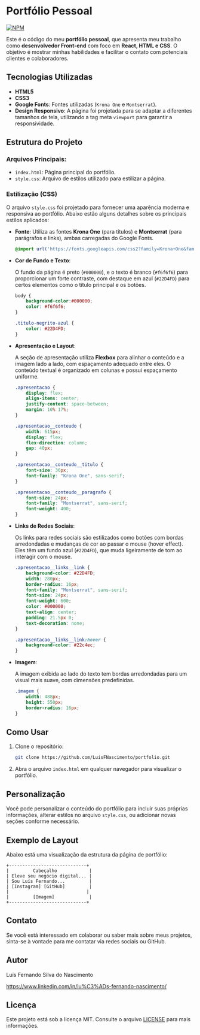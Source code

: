 # Portfólio Pessoal

[![NPM](https://img.shields.io/npm/l/react)](https://github.com/LuisFNascimento/tabela-fipe/blob/main/LICENSE)

Este é o código do meu **portfólio pessoal**, que apresenta meu trabalho como **desenvolvedor Front-end** com foco em **React, HTML e CSS**. O objetivo é mostrar minhas habilidades e facilitar o contato com potenciais clientes e colaboradores.

## Tecnologias Utilizadas

- **HTML5**
- **CSS3**
- **Google Fonts**: Fontes utilizadas (`Krona One` e `Montserrat`).
- **Design Responsivo**: A página foi projetada para se adaptar a diferentes tamanhos de tela, utilizando a tag meta `viewport` para garantir a responsividade.

## Estrutura do Projeto

### Arquivos Principais:

- `index.html`: Página principal do portfólio.
- `style.css`: Arquivo de estilos utilizado para estilizar a página.

### Estilização (CSS)

O arquivo `style.css` foi projetado para fornecer uma aparência moderna e responsiva ao portfólio. Abaixo estão alguns detalhes sobre os principais estilos aplicados:

- **Fonte**: Utiliza as fontes **Krona One** (para títulos) e **Montserrat** (para parágrafos e links), ambas carregadas do Google Fonts.
  
  ```css
  @import url('https://fonts.googleapis.com/css2?family=Krona+One&family=Montserrat:ital,wght@0,100..900;1,100..900&display=swap');
  ```

- **Cor de Fundo e Texto**:
  
  O fundo da página é preto (`#000000`), e o texto é branco (`#f6f6f6`) para proporcionar um forte contraste, com destaque em azul (`#22D4FD`) para certos elementos como o título principal e os botões.

  ```css
  body {
      background-color:#000000;
      color: #f6f6f6;
  }

  .titulo-negrito-azul {
      color: #22D4FD;
  }
  ```

- **Apresentação e Layout**:
  
  A seção de apresentação utiliza **Flexbox** para alinhar o conteúdo e a imagem lado a lado, com espaçamento adequado entre eles. O conteúdo textual é organizado em colunas e possui espaçamento uniforme.

  ```css
  .apresentacao {
      display: flex;
      align-items: center;
      justify-content: space-between;
      margin: 10% 17%;
  }

  .apresentacao__conteudo {
      width: 615px;
      display: flex;
      flex-direction: column;
      gap: 40px;
  }

  .apresentacao__conteudo__titulo {
      font-size: 36px;
      font-family: "Krona One", sans-serif;
  }

  .apresentacao__conteudo__paragrafo {
      font-size: 24px;
      font-family: "Montserrat", sans-serif;
      font-weight: 400;
  }
  ```

- **Links de Redes Sociais**:
  
  Os links para redes sociais são estilizados como botões com bordas arredondadas e mudanças de cor ao passar o mouse (hover effect). Eles têm um fundo azul (`#22D4FD`), que muda ligeiramente de tom ao interagir com o mouse.

  ```css
  .apresentacao__links__link {
      background-color: #22D4FD;
      width: 280px;
      border-radius: 16px;
      font-family: "Montserrat", sans-serif;
      font-size: 24px;
      font-weight: 600;
      color: #000000;
      text-align: center;
      padding: 21.5px 0;
      text-decoration: none;
  }

  .apresentacao__links__link:hover {
      background-color: #22c4ec;
  }
  ```

- **Imagem**:
  
  A imagem exibida ao lado do texto tem bordas arredondadas para um visual mais suave, com dimensões predefinidas.

  ```css
  .imagem {
      width: 488px;
      height: 550px;
      border-radius: 16px;
  }
  ```

## Como Usar

1. Clone o repositório:
   ```bash
   git clone https://github.com/LuisFNascimento/portfolio.git
   ```

2. Abra o arquivo `index.html` em qualquer navegador para visualizar o portfólio.

## Personalização

Você pode personalizar o conteúdo do portfólio para incluir suas próprias informações, alterar estilos no arquivo `style.css`, ou adicionar novas seções conforme necessário.

## Exemplo de Layout

Abaixo está uma visualização da estrutura da página de portfólio:

```
+-----------------------------+
|         Cabeçalho            |
| Eleve seu negócio digital... |
| Sou Luís Fernando...         |
| [Instagram] [GitHub]         |
|                             |
|         [Imagem]             |
+-----------------------------+
```

## Contato

Se você está interessado em colaborar ou saber mais sobre meus projetos, sinta-se à vontade para me contatar via redes sociais ou GitHub.

## Autor 

Luís Fernando Silva do Nascimento

https://www.linkedin.com/in/lu%C3%ADs-fernando-nascimento/

## Licença

Este projeto está sob a licença MIT. Consulte o arquivo [LICENSE](LICENSE) para mais informações.
